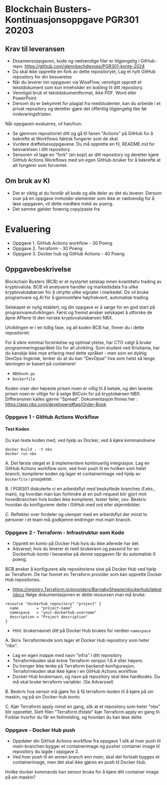 # Blockchain Busters- Kontinuasjonsoppgave PGR301 20203

## Krav til leveransen

* Eksamensoppgaven, kode og nødvendige filer er tilgjengelig i GitHub-repo: https://github.com/glennbechdevops/PGR301-konte-2024
* Du skal ikke opprette en fork av dette repositoryet, Lag et nytt GitHub repository for din besvarelse
* Når du leverer inn oppgaven via WiseFlow, vennligst opprett et tekstdokument som kun inneholder en kobling til ditt
  repository.
* Vennligst bruk et tekstdokumentformat, ikke PDF, Word eller PowerPoint.
* Dersom du er bekymret for plagiat fra medstudenter, kan du arbeide i et privat repository og deretter gjøre det
  offentlig tilgjengelig like før innleveringsfristen.

Når oppgaven evalueres, vil han/hun:

* Se gjennom repositoriet ditt og gå til fanen "Actions" på GitHub for å bekrefte at Workflows faktisk fungerer som de skal.
* Vurdere drøftelsesoppgavene. Du må opprette en fil, README.md for besvarelsen i ditt repository. 
* Sensoren vil lage en "fork" (en kopi) av ditt repository og deretter kjøre GitHub Actions Workflows med sin egen  GitHub-bruker for å bekrefte at alt fungerer som forventet.

## Om bruk av KI

* Det er viktig at du forstår all kode og alle deler av det du leverer. Dersom svar på en oppgave innholder elementer som ikke er nødvendig for å løse oppgaven, vil dette medføre trekk av poeng. 
* Det samme gjelder forøvrig copy/paste fra 
# Evaluering

- Oppgave 1. GitHub Actions workflow - 30 Poeng
- Oppgave 2. Terraform  - 30 Poeng
- Oppgave 3. Docker hub og GitHub Actions  - 40 Poeng

## Oppgavebeskrivelse 

Blockchain Busters (BCB) er et nystartet selskap innen kvantitativ trading av kryptovaluta. BCB vil analysere handler og markedsdata fra ulike kryptovalutabørser for å utnytte ulike signaler i markedet. De vil bruke programvare og AI for å gjennomføre høyfrekvent, automatisk trading.

Selskapet er nylig etablert, og din oppgave er å sørge for en god start på programvareutviklingen. Først og fremst ønsker selskapet å utforske de åpne APIene til den norske kryptovalutabørsen NBX.

Utviklingen er i en tidlig fase, og all koden BCB har, finner du i dette repositoriet:

For å sikre minimal forsinkelse og optimal ytelse, har CTO valgt å bruke programmeringsspråket Go for all utvikling. Som student ved Kristiania, har du kanskje ikke mye erfaring med dette språket - men som en dyktig DevOps-Ingeniør, tenker du at du kan "DevOpse" hva som helst så lenge løsningen er basert på containere!


- `NBXbook.go`
- `Dockerfile`

Koden viser den høyeste prisen noen er villig til å betale, og den laveste prisen noen er villige for å selge
BitCoin for på kryptobørsen NBX. Differansnen kalles gjerne "Spread". Dokumentasjon finnes her : https://app.nbx.com/developers#tag/Order-Book

### Oppgave 1 - GitHub Actions Workflow

#### Test Koden

Du kan teste koden med, ved hjelp av Docker, ved å kjøre kommandoene 

```shell
docker build . -t nbx
docker run nbx
```

A. Det første steget er å implementere kontinuerlig integrasjon. Lag en GitHub Actions workflow som, ved hver push til en hvilken som helst branch, kompilerer koden og lager et containerimage ved hjelp av `Dockerfile` i prosjektet.

B. I PGR301 diskuterte vi en arbeidsflyt med beskyttede branches (f.eks., main), og hvordan man kan forhindre at en pull-request blir gjort mot hovedbranchen hvis koden ikke kompilerer, tester feiler, osv. Beskriv hvordan du konfigurerer dette i GitHub med ord eller skjermbilder.

C. Reflekter over fordeler og ulemper med en arbeidsflyt der minst to personer i et team må godkjenne endringer mot main branch.

### Oppgave 2 - Terraform - Infrastruktur som Kode

- Opprett en konto på Docker Hub hvis du ikke allerede har det.
- Advarsel; hvis du leverer et reelt brukeravn og passord for en Dockerhub-konto i bevarelse på denne oppgaven får du automatisk 0 poeng.
 
BCB ønsker å konfigurere alle repositoriene sine på Docker Hub ved hjelp av Terraform. De har funnet en Terraform provider som kan opprette Docker Hub repositories.
* https://registry.Terraform.io/providers/BarnabyShearer/dockerhub/latest/docs
  Ifølge dokumentasjonen er dette ressursen man må bruke:

```hcl
resource "dockerhub_repository" "project" {
  name        = "project-name"
  namespace   = "your-dockerhub-username"
  description = "Project description"
}
```
* Hint: brukernavnet ditt på Docker Hub brukes for verdien ```namespace```

A. Skriv Terraformkode som lager et Docker Hub repository som heter "nbx".
* Lag en egen mappe med navn "infra" i ditt repository
* Terraformkoden skal kreve Terraform versjon 1.6.4 eller høyere.
* Du trenger ikke tenke på Terraform backend-konfigurasjon, Terraformkoden skal ikke kjøre i en GitHub Actions workflow
* Docker-Hub brukernavn, og navn på repository skal ikke hardkodes. Du må skal bruke terraform variabler. (Se Advarssel)
  
B. Beskriv hva sensor må gjøre for å få terraform-koden til å kjøre på sin maskin, og på sin Docker-hub konto. 

C. Kjør Terraform apply minst en gang, slik at et repository som heter "nbx" blir opprettet. Slett filen "Terraform.tfstate" kjør Terraform apply en gang til. Forklar hvorfor du får en feilmelding, og hvordan du kan løse dette

### Oppgave - Docker Hub push

- Oppdater din GitHub Actions workflow fra oppgave 1 slik at hver push til *main*-branchen bygger et containerimage og pusher container image til repository du lagde i oppgave 2.  
- Ved hver push til en annen branch enn *main*, skal det fortsatt bygges et containerimage, men det skal ikke gjøres en push til Docker Hub.

Hvilke docker kommando kan sensor bruke for å kjøre ditt container image på sin maskin?
